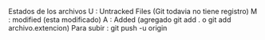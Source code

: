 Estados de los archivos
U : Untracked Files (Git todavia no tiene registro)
M : modified (esta modificado)
A : Added (agregado git add . o git add archivo.extencion)
Para subir : git push -u origin 
